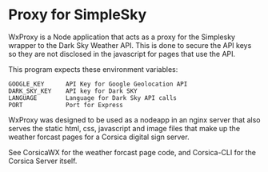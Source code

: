 # Proxy for SimpleSky

WxProxy is a Node application that acts as a proxy for the Simplesky
wrapper to the Dark Sky Weather API.  This is done to secure the API keys so they are not disclosed in the javascript for pages that use the API. 

This program expects these environment variables: 

    GOOGLE_KEY      API Key for Google Geolocation API
    DARK_SKY_KEY    API key for Dark SKY
    LANGUAGE        Language for Dark Sky API calls
    PORT            Port for Express

WxProxy was designed to be used as a nodeapp in an nginx server that also serves the static html, css, javascript and image files that make up the weather forcast pages for a Corsica digital sign server.

See CorsicaWX for the weather forcast page code, and Corsica-CLI for the Corsica Server itself.